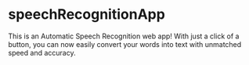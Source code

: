 # speechRecognitionApp
  This is an Automatic Speech Recognition web app! With just a click of a button, you can now easily convert your words into text with unmatched speed and accuracy.
